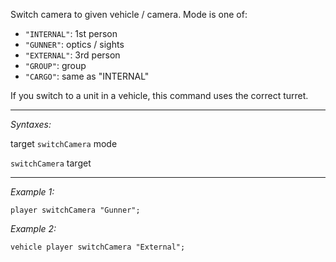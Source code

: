 Switch camera to given vehicle / camera. Mode is one of:
* `"INTERNAL"`: 1st person
* `"GUNNER"`: optics / sights
* `"EXTERNAL"`: 3rd person
* `"GROUP"`: group
* `"CARGO"`: same as "INTERNAL"

If you switch to a unit in a vehicle, this command uses the correct turret.


---
*Syntaxes:*

target `switchCamera` mode

`switchCamera` target

---
*Example 1:*

```sqf
player switchCamera "Gunner";
```

*Example 2:*

```sqf
vehicle player switchCamera "External";
```